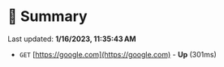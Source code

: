 # 📖 Summary
Last updated: **1/16/2023, 11:35:43 AM**

- `GET` [https://google.com](https://google.com) - **Up** (301ms)
